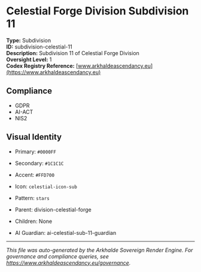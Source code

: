 # Celestial Forge Division Subdivision 11

**Type:** Subdivision  
**ID:** subdivision-celestial-11  
**Description:** Subdivision 11 of Celestial Forge Division  
**Oversight Level:** 1  
**Codex Registry Reference:** [www.arkhaldeascendancy.eu](https://www.arkhaldeascendancy.eu)

## Compliance

- GDPR
- AI-ACT
- NIS2

## Visual Identity

- Primary: `#0000FF`
- Secondary: `#1C1C1C`
- Accent: `#FFD700`
- Icon: `celestial-icon-sub`
- Pattern: `stars`


- Parent: division-celestial-forge
- Children: None
- AI Guardian: ai-celestial-sub-11-guardian

---

*This file was auto-generated by the Arkhalde Sovereign Render Engine. For governance and compliance queries, see https://www.arkhaldeascendancy.eu/governance.*
